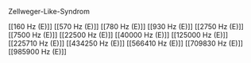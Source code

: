 Zellweger-Like-Syndrom

[[160 Hz (E)]]
[[570 Hz (E)]]
[[780 Hz (E)]]
[[930 Hz (E)]]
[[2750 Hz (E)]]
[[7500 Hz (E)]]
[[22500 Hz (E)]]
[[40000 Hz (E)]]
[[125000 Hz (E)]]
[[225710 Hz (E)]]
[[434250 Hz (E)]]
[[566410 Hz (E)]]
[[709830 Hz (E)]]
[[985900 Hz (E)]]
